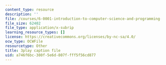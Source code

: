 ```yaml
---
content_type: resource
description: ''
file: /courses/6-0001-introduction-to-computer-science-and-programming-in-python-fall-2016/a746f6bc380f5e6d807ffff5f56cd877_nykOeWgQcHM.vtt
file_size: 62402
file_type: application/x-subrip
learning_resource_types: []
license: https://creativecommons.org/licenses/by-nc-sa/4.0/
ocw_type: OCWFile
resourcetype: Other
title: 3play caption file
uid: a746f6bc-380f-5e6d-807f-fff5f56cd877
---
```

